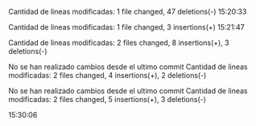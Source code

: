 Cantidad de lineas modificadas: 
 1 file changed, 47 deletions(-)
15:20:33
  
Cantidad de lineas modificadas: 
 1 file changed, 3 insertions(+)
15:21:47
  
Cantidad de lineas modificadas: 
 2 files changed, 8 insertions(+), 3 deletions(-)


No se han realizado cambios desde el ultimo commit
Cantidad de lineas modificadas: 
 2 files changed, 4 insertions(+), 2 deletions(-)


No se han realizado cambios desde el ultimo commit
Cantidad de lineas modificadas: 
 2 files changed, 5 insertions(+), 3 deletions(-)

15:30:06

